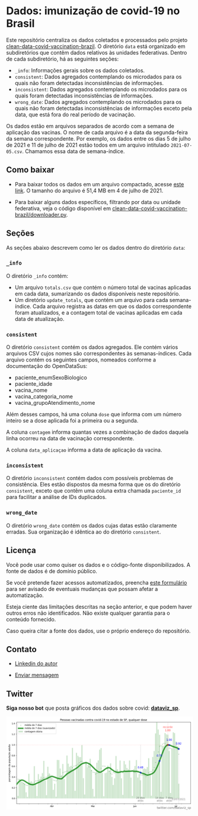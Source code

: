 # Dados: imunização de covid-19 no Brasil

Este repositório centraliza os dados coletados e processados pelo projeto [clean-data-covid-vaccination-brazil](https://github.com/raphsilva/clean-data-covid-vaccination-brazil). 
O diretório `data` está organizado em subdiretórios que contêm dados relativos às unidades federativas. 
Dentro de cada subdiretório, há as seguintes seções:

* `_info`: Informações gerais sobre os dados coletados. 
* `consistent`: Dados agregados contemplando os microdados para os quais não foram detectadas inconsistências de informações. 
* `inconsistent`: Dados agregados contemplando os microdados para os quais foram detectadas inconsistências de informações. 
* `wrong_date`: Dados agregados contemplando os microdados para os quais não foram detectadas inconsistências de informações exceto pela data, que está fora do real período de vacinação.

Os dados estão em arquivos separados de acordo com a semana de aplicação das vacinas. O nome de cada arquivo é a data da segunda-feira da semana correspondente. Por exemplo, os dados entre os dias 5 de julho de 2021 e 11 de julho de 2021 estão todos em um arquivo intitulado `2021-07-05.csv`. Chamamos essa data de semana-índice.

## Como baixar

* Para baixar todos os dados em um arquivo compactado, acesse [este link](https://github.com/raphsilva/data-covid-vaccination-brazil/archive/refs/heads/master.zip). O tamanho do arquivo é 51,4 MB em 4 de julho de 2021.

* Para baixar alguns dados específicos, filtrando por data ou unidade federativa, veja o código disponível em [clean-data-covid-vaccination-brazil/downloader.py](https://github.com/raphsilva/clean-data-covid-vaccination-brazil/blob/master/downloader.py).

## Seções

As seções abaixo descrevem como ler os dados dentro do diretório `data`:

### `_info`

O diretório `_info` contém:

* Um arquivo `totals.csv` que contém o número total de vacinas aplicadas em cada data, sumarizando os dados disponíveis neste repositório. 
* Um diretório `update_totals`, que contém um arquivo para cada semana-índice. Cada arquivo registra as datas em que os dados correspondente foram atualizados, e a contagem total de vacinas aplicadas em cada data de atualização.

### `consistent`

O diretório `consistent` contém os dados agregados. Ele contém vários arquivos CSV cujos nomes são correspondentes às semanas-índices. Cada arquivo contém os seguintes campos, nomeados conforme a documentação do OpenDataSus: 
* paciente_enumSexoBiologico
* paciente_idade 
* vacina_nome
* vacina_categoria_nome
* vacina_grupoAtendimento_nome

Além desses campos, há uma coluna `dose` que informa com um número inteiro se a dose aplicada foi a primeira ou a segunda. 

A coluna `contagem` informa quantas vezes a combinação de dados daquela linha ocorreu na data de vacinação correspondente. 

A coluna `data_aplicaçao` informa a data de aplicação da vacina.

### `inconsistent`

O diretório `inconsistent` contém dados com possíveis problemas de consistência. Eles estão dispostos da mesma forma que os do diretório `consistent`, exceto que contêm uma coluna extra chamada `paciente_id` para facilitar a análise de IDs duplicados. 

### `wrong_date`

O diretório `wrong_date` contém os dados cujas datas estão claramente erradas. Sua organização é idêntica ao do diretório `consistent`.

## Licença
Você pode usar como quiser os dados e o código-fonte disponibilizados. A fonte de dados é de domínio público. 

Se você pretende fazer acessos automatizados, preencha [este formulário](https://forms.gle/1Yvy67id5pPteGzz9) para ser avisado de eventuais mudanças que possam afetar a automatização.

Esteja ciente das limitações descritas na seção anterior, e que podem haver outros erros não identificados. Não existe qualquer garantia para o conteúdo fornecido.

Caso queira citar a fonte dos dados, use o próprio endereço do repositório.

## Contato

* [Linkedin do autor](https://www.linkedin.com/in/raphael-da-silva/)

* [Enviar mensagem](https://forms.gle/1Yvy67id5pPteGzz9)

## Twitter

**Siga nosso bot** que posta gráficos dos dados sobre covid:
**[dataviz_sp](https://twitter.com/dataviz_sp)**.

![](dataviz_demo.png)